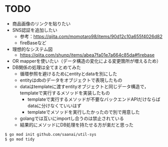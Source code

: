 # TODO
- 商品画像のリンクを貼りたい
- SNS認証を追加したい
  - 参考：https://qiita.com/momotaro98/items/90d12c10a655f4026d82
  - fireBaseなど
- 理想的なシステム図
  - https://qiita.com/shunp/items/abea7fa01e7a664c85da#firebase
- OR mapperを使いたい（データ構造の変化による変更箇所が増えるため）
- DB関係の処理は全てまとめてみた
    - 循環参照を避けるためにentityとdataを別にした
    - entityはdbのデータをオブジェクトで表現したもの
    - dataはtemplateに渡すentityオブジェクトと同じデータ構造で，templateで実行するメソッドを実装したもの
      - templateで実行するメソッドが不要なバックエンドAPIだけならばdataに分けなくていいはず
      - templateでメソッドを実行したかったので別で用意した
    - golangでは互いにimportし合うのは禁止されている
    - 結果的にメソッドにDB処理を持たせる方が楽だと思った

```bash
$ go mod init github.com/saanai/util-sys
$ go mod tidy
```